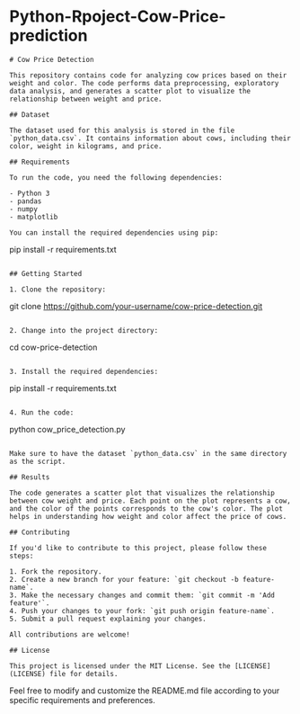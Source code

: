 # Python-Rpoject-Cow-Price-prediction



```
# Cow Price Detection

This repository contains code for analyzing cow prices based on their weight and color. The code performs data preprocessing, exploratory data analysis, and generates a scatter plot to visualize the relationship between weight and price.

## Dataset

The dataset used for this analysis is stored in the file `python_data.csv`. It contains information about cows, including their color, weight in kilograms, and price.

## Requirements

To run the code, you need the following dependencies:

- Python 3
- pandas
- numpy
- matplotlib

You can install the required dependencies using pip:

```
pip install -r requirements.txt
```

## Getting Started

1. Clone the repository:

```
git clone https://github.com/your-username/cow-price-detection.git
```

2. Change into the project directory:

```
cd cow-price-detection
```

3. Install the required dependencies:

```
pip install -r requirements.txt
```

4. Run the code:

```
python cow_price_detection.py
```

Make sure to have the dataset `python_data.csv` in the same directory as the script.

## Results

The code generates a scatter plot that visualizes the relationship between cow weight and price. Each point on the plot represents a cow, and the color of the points corresponds to the cow's color. The plot helps in understanding how weight and color affect the price of cows.

## Contributing

If you'd like to contribute to this project, please follow these steps:

1. Fork the repository.
2. Create a new branch for your feature: `git checkout -b feature-name`.
3. Make the necessary changes and commit them: `git commit -m 'Add feature'`.
4. Push your changes to your fork: `git push origin feature-name`.
5. Submit a pull request explaining your changes.

All contributions are welcome!

## License

This project is licensed under the MIT License. See the [LICENSE](LICENSE) file for details.

```

Feel free to modify and customize the README.md file according to your specific requirements and preferences.
